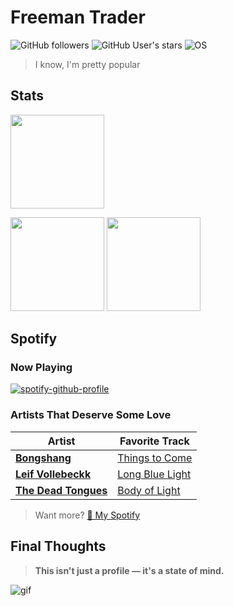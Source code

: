 # Freeman Trader

![GitHub followers](https://img.shields.io/github/followers/Freeman-Trader?style=auto)
![GitHub User's stars](https://img.shields.io/github/stars/Freeman-Trader?style=auto)
![OS](https://img.shields.io/badge/OS-Linux-black?logo=linux&style=auto)

> I know, I'm pretty popular

## Stats

<p align="left">
    <img src="https://github-profile-summary-cards.vercel.app/api/cards/profile-details?username=Freeman-Trader&theme=2077" height="150"/>
</p>
<p align="left">
    <img src="https://github-profile-summary-cards.vercel.app/api/cards/most-commit-language?username=Freeman-Trader&theme=2077" height="150"/>
    <img src="https://github-profile-summary-cards.vercel.app/api/cards/stats?username=Freeman-Trader&theme=2077" height="150"/>
</p>

## Spotify

### Now Playing

[![spotify-github-profile](https://spotify-github-profile.kittinanx.com/api/view?uid=12185750730&cover_image=true&theme=novatorem&show_offline=true&background_color=121212&interchange=false&bar_color=53b14f&bar_color_cover=false)](https://spotify-github-profile.kittinanx.com/api/view?uid=12185750730&redirect=true)

### Artists That Deserve Some Love

| Artist                                                                                                   | Favorite Track                                                                               |
|----------------------------------------------------------------------------------------------------------|----------------------------------------------------------------------------------------------|
| [**Bongshang**](https://open.spotify.com/artist/79lBbsi6vxKG31ziKDvjYj?si=HSRAO5b4QBqkT27D20xoxA)        | [Things to Come](https://open.spotify.com/track/1YNIE2XkG5p4ekG3uy7ckN?si=aa08f5101f3c4cc6)  |
| [**Leif Vollebeckk**](https://open.spotify.com/artist/3jzXlBF2157k4exx7idecs?si=q0Y6TE4nSXuVlo0OFvZ-3w)  | [Long Blue Light](https://open.spotify.com/track/4HOKq0bN93FsAhtZ5Wdq3y?si=9d4c8c7e494e46fd) |
| [**The Dead Tongues**](https://open.spotify.com/artist/5nM5pj6cEIkzCkwBJZibHK?si=Xuk4Kk_US1Ot15XXG2RufA) | [Body of Light](https://open.spotify.com/track/1mEWFvuJVPulB1DqZgKiz9?si=d62b0290b2224c6c)   |

> Want more? [📡 My Spotify](https://open.spotify.com/user/12185750730?si=83ce01002a6d4a06)

## Final Thoughts

> **This isn't just a profile — it's a state of mind.**

![gif](washington.gif)

<!-- Optional extras for later -->

<!--
![GitHub Stats](https://github-readme-stats.vercel.app/api?username=Freeman-Trader&show_icons=true&theme=tokyonight)
![GitHub Streak](https://github-readme-streak-stats.herokuapp.com/?user=Freeman-Trader&theme=tokyonight)
![GitHub Trophies](https://github-profile-trophy.vercel.app/?username=Freeman-Trader&theme=tokyonight&row=2&column=4)
-->
